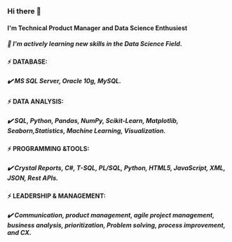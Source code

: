 ### Hi there 👋
#### I'm Technical Product Manager and Data Science Enthusiest 
##### 🌱  I'm actively learning new skills in the Data Science Field. 
#### ⚡ DATABASE: 
##### :heavy_check_mark:	MS SQL Server, Oracle 10g, MySQL.

#### ⚡ DATA ANALYSIS: 

##### :heavy_check_mark:	SQL, Python, Pandas, NumPy, Scikit-Learn, Matplotlib, Seaborn,Statistics, Machine Learning, Visualization.

#### ⚡ PROGRAMMING &TOOLS:

##### :heavy_check_mark:	Crystal Reports, C#, T-SQL, PL/SQL, Python, HTML5, JavaScript, XML, JSON, Rest APIs.

#### ⚡ LEADERSHIP & MANAGEMENT:

##### :heavy_check_mark:	Communication, product management, agile project management, business analysis, prioritization, Problem solving, process improvement, and CX.



<!--
**Ahasweh/Ahasweh** is a ✨ _special_ ✨ repository because its `README.md` (this file) appears on your GitHub profile.

Here are some ideas to get you started:

- 🔭 I’m currently working on ...
- 🌱 I’m currently learning ...
- 👯 I’m looking to collaborate on ...
- 🤔 I’m looking for help with ...
- 💬 Ask me about ...
- 📫 How to reach me: ...
- 😄 Pronouns: ...
- ⚡ Fun fact: ...
-->
